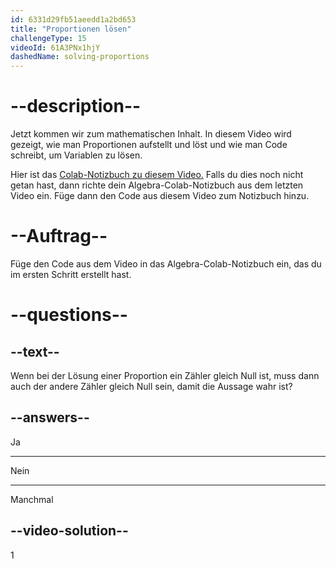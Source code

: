 ```yaml
---
id: 6331d29fb51aeedd1a2bd653
title: "Proportionen lösen"
challengeType: 15
videoId: 61A3PNx1hjY
dashedName: solving-proportions
---
```


# --description--

Jetzt kommen wir zum mathematischen Inhalt. In diesem Video wird gezeigt, wie man Proportionen aufstellt und löst und wie man Code schreibt, um Variablen zu lösen.

Hier ist das <a href="https://colab.research.google.com/drive/1Q7nCcbrnoYttkwiHB_nQ-X1JuLpUmtRD?usp=sharing" target="_blank" rel="noopener noreferrer nofollow">Colab-Notizbuch zu diesem Video.</a> Falls du dies noch nicht getan hast, dann richte dein Algebra-Colab-Notizbuch aus dem letzten Video ein. Füge dann den Code aus diesem Video zum Notizbuch hinzu.

# --Auftrag--

Füge den Code aus dem Video in das Algebra-Colab-Notizbuch ein, das du im ersten Schritt erstellt hast.

# --questions--

## --text--

Wenn bei der Lösung einer Proportion ein Zähler gleich Null ist, muss dann auch der andere Zähler gleich Null sein, damit die Aussage wahr ist?

## --answers--

Ja

---

Nein

---

Manchmal

## --video-solution--

1

